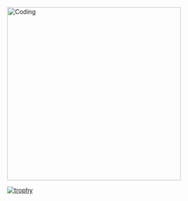  <img align="CENTER" alt="Coding" width="400" src="https://github.com/user-attachments/assets/daab5933-abd4-4cd0-92a1-4400f6056ea9">
  
[![trophy](https://github-profile-trophy.vercel.app/?username=JuanPabloRios27&theme=matrix)](https://github.com/ryo-ma/github-profile-trophy)
